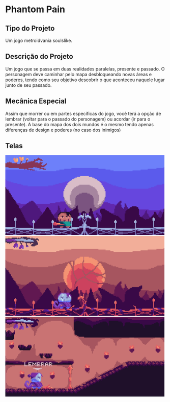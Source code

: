 # Phantom Pain

## Tipo do Projeto
Um jogo metroidvania soulslike.

## Descrição do Projeto
Um jogo que se passa em duas realidades paralelas, presente e passado. O personagem deve caminhar pelo mapa desbloqueando novas áreas e poderes, tendo como seu objetivo descobrir o que aconteceu naquele lugar junto de seu passado.

## Mecânica Especial
Assim que morrer ou em partes específicas do jogo, você terá a opção de lembrar (voltar para o passado do personagem) ou acordar (ir para o presente). A base do mapa dos dois mundos é o mesmo tendo apenas diferenças de design e poderes (no caso dos inimigos)

## Telas

<img src="./pixil-frame-0.png" alt="texto alternativo" width="500">
<img src="./pixil-frame-0 (1).png" alt="texto alternativo" width="500">
<img src="./pixil-frame-0 (3).png" alt="texto alternativo" width="500">
